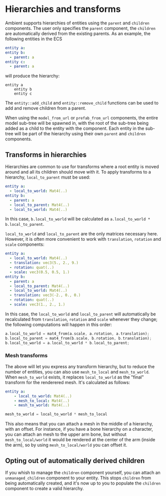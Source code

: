# Hierarchies and transforms

Ambient supports hierarchies of entities using the `parent` and `children` components. The user only specifies the `parent` component, the `children` are automatically derived from the existing parents.
As an example, the following entities in the ECS

```yml
entity a:
entity b:
  - parent: a
entity c:
  - parent: a
```

will produce the hierarchy:

```
entity a
    entity b
    entity c
```

The `entity::add_child` and `entity::remove_child` functions can be used to add and remove children from a parent.

When using the `model_from_url` or `prefab_from_url` components, the entire model sub-tree will be spawned in, with the root of the sub-tree being added as a child to the entity with the component. Each entity in the sub-tree will be part of the hierarchy using their own `parent` and `children` components.

## Transforms in hierarchies

Hierarchies are common to use for transforms where a root entity is moved around and all its children should move with it.
To apply transforms to a hierarchy, `local_to_parent` must be used:

```yml
entity a:
  - local_to_world: Mat4(..)
entity b:
  - parent: a
  - local_to_parent: Mat4(..)
  - local_to_world: Mat4(..)
```

In this case, `b.local_to_world` will be calculated as `a.local_to_world * b.local_to_parent`.

`local_to_world` and `local_to_parent` are the only matrices necessary here. However, it is often more convenient to work with `translation`, `rotation` and `scale` components:

```yml
entity a:
  - local_to_world: Mat4(..)
  - translation: vec3(5., 2., 9.)
  - rotation: quat(..)
  - scale: vec3(0.5, 0.5, 1.)
entity b:
  - parent: a
  - local_to_parent: Mat4(..)
  - local_to_world: Mat4(..)
  - translation: vec3(-2., 0., 0.)
  - rotation: quat(..)
  - scale: vec3(1., 2., 1.)
```

In this case, the `local_to_world` and `local_to_parent` will automatically be recalculated from `translation`, `rotation` and `scale` whenever they change; the following computations will happen in this order:

```rust
a.local_to_world = mat4_from(a.scale, a.rotation, a.translation);
b.local_to_parent = mat4_from(b.scale, b.rotation, b.translation);
b.local_to_world = a.local_to_world * b.local_to_parent;
```

### Mesh transforms

The above will let you express any transform hierarchy, but to reduce the number of entities, you can also use
`mesh_to_local` and `mesh_to_world`. When `mesh_to_world` exists, it replaces `local_to_world` as the "final"
transform for the renderered mesh. It's calculated as follows:

```yml
entity a:
    - local_to_world: Mat4(..)
    - mesh_to_local: Mat4(..)
    - mesh_to_world: Mat4(..)
```

```rust
mesh_to_world = local_to_world * mesh_to_local
```

This also means that you can attach a mesh in the middle of a hierarchy, with an offset. For instance, if you have
a bone hierarchy on a character, you can attach an mesh to the upper arm bone, but without `mesh_to_local/world` it
would be rendered at the center of the arm (inside the arm), so by using `mesh_to_local/world` you can offset it.

## Opting out of automatically derived children

If you whish to manage the `children` component yourself, you can attach an `unmanaged_children` component to your
entity. This stops `children` from being automatically created, and it's now up to you to populate the `children`
component to create a valid hierarchy.
